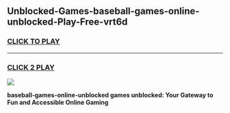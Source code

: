 
## Unblocked-Games-baseball-games-online-unblocked-Play-Free-vrt6d
<h3>
<a href="https://premium76.site?title=baseball-games-online-unblocked&ref=22A">CLICK TO PLAY</a></h3>
<hr>

<h3>
<a href="https://premium76.site?title=baseball-games-online-unblocked&ref=22A">CLICK 2 PLAY</a>
  
</h3>

<a href="https://premium76.site?title=baseball-games-online-unblocked&ref=22A"><img src="https://clearcache.store/games.png"></a>


**baseball-games-online-unblocked games unblocked: Your Gateway to Fun and Accessible Online Gaming**
